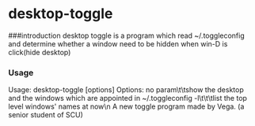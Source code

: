 # desktop-toggle
###introduction
desktop toggle is a program which read ~/.toggleconfig and determine whether a window need to be hidden when win-D is click(hide desktop)


### Usage
Usage: desktop-toggle [options]
Options:
  no param\t\tshow the desktop and the windows which are appointed in ~/.toggleconfig
  -l\t\t\tlist the top level windows' names at now\n
A new toggle program made by Vega. (a senior student of SCU)